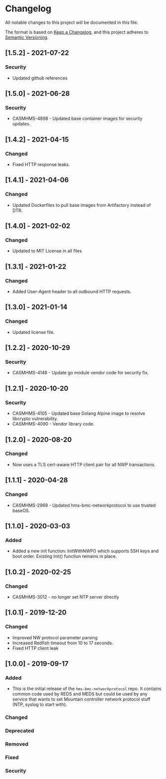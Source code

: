 # Changelog

All notable changes to this project will be documented in this file.

The format is based on [Keep a Changelog](https://keepachangelog.com/en/1.0.0/),
and this project adheres to [Semantic Versioning](https://semver.org/spec/v2.0.0.html).

## [1.5.2] - 2021-07-22

### Security

- Updated github references


## [1.5.0] - 2021-06-28

### Security

- CASMHMS-4898 - Updated base container images for security updates.

## [1.4.2] - 2021-04-15

### Changed

- Fixed HTTP response leaks.

## [1.4.1] - 2021-04-06

### Changed

- Updated Dockerfiles to pull base images from Artifactory instead of DTR.

## [1.4.0] - 2021-02-02

### Changed

- Updated to MIT License in all files

## [1.3.1] - 2021-01-22

### Changed

- Added User-Agent header to all outbound HTTP requests.

## [1.3.0] - 2021-01-14

### Changed

- Updated license file.


## [1.2.2] - 2020-10-29

### Security

- CASMHMS-4148 - Update go module vendor code for security fix.

## [1.2.1] - 2020-10-20

### Security

- CASMHMS-4105 - Updated base Golang Alpine image to resolve libcrypto vulnerability.
- CASMHMS-4090 - Vendor library code.

## [1.2.0] - 2020-08-20

### Changed

- Now uses a TLS cert-aware HTTP client pair for all NWP transactions.

## [1.1.1] - 2020-04-28

### Changed

- CASMHMS-2969 - Updated hms-bmc-networkprotocol to use trusted baseOS.

## [1.1.0] - 2020-03-03

### Added

- Added a new init function: InitWithNWP() which supports SSH keys and boot order.  Existing Init() function remains in place.

## [1.0.2] - 2020-02-25

### Changed

- CASMHMS-3012 - no longer set NTP server directly

## [1.0.1] - 2019-12-20

### Changed

- Improved NW protocol parameter parsing
- Increased Redfish timeout from 10 to 17 seconds.
- Fixed HTTP client leak

## [1.0.0] - 2019-09-17

### Added

- This is the initial release of the `hms-bmc-networkprotocol` repo. It contains common code used by REDS and MEDS but could be used by any service that wants to set Mountain controller network protocol stuff (NTP, syslog to start with).

### Changed

### Deprecated

### Removed

### Fixed

### Security

